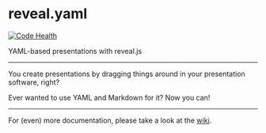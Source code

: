reveal.yaml
===========

[![Code Health](https://landscape.io/github/YtvwlD/reveal.yaml/master/landscape.png)](https://landscape.io/github/YtvwlD/reveal.yaml/master)

YAML-based presentations with reveal.js

-----------------------------------

You create presentations by dragging things around in your presentation software, right?

Ever wanted to use YAML and Markdown for it? Now you can!

-----------------------------------

For (even) more documentation, please take a look at the [wiki](https://github.com/YtvwlD/reveal.yaml/wiki).
